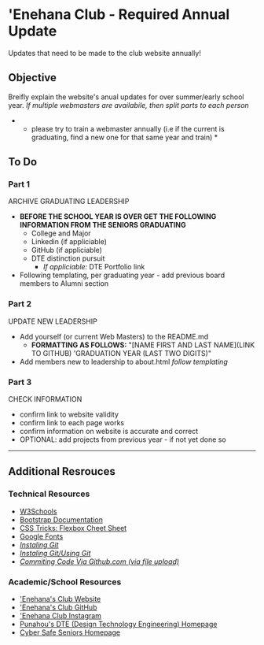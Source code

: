 # 'Enehana Club - Required Annual Update
Updates that need to be made to the club website annually!

## Objective
Breifly explain the website's anual updates for over summer/early school year.
*If multiple webmasters are availabile, then split parts to each person*
* * please try to train a webmaster annually (i.e if the current is graduating, find a new one for that same year and train) *

## To Do
### Part 1
ARCHIVE GRADUATING LEADERSHIP
* **BEFORE THE SCHOOL YEAR IS OVER GET THE FOLLOWING INFORMATION FROM THE SENIORS GRADUATING**
    * College and Major
    * Linkedin (if appliciable)
    * GitHub (if appliciable)
    * DTE distinction pursuit
        * *If appliciable:* DTE Portfolio link
* Following templating, per graduating year - add previous board members to Alumni section

### Part 2
UPDATE NEW LEADERSHIP
* Add yourself (or current Web Masters) to the README.md
    * **FORMATTING AS FOLLOWS:** "[NAME FIRST AND LAST NAME](LINK TO GITHUB) 'GRADUATION YEAR (LAST TWO DIGITS)"
* Add members new to leadership to about.html *follow templating*

### Part 3
CHECK INFORMATION
* confirm link to website validity
* confirm link to each page works
* confirm information on website is accurate and correct
* OPTIONAL: add projects from previous year - if not yet done so
---
## Additional Resrouces
<!-- TECHNICAL RESOURCES -->
### Technical Resources
- [W3Schools](https://www.w3schools.com/)
- [Bootstrap Documentation](https://getbootstrap.com/)
- [CSS Tricks: Flexbox Cheet Sheet](https://css-tricks.com/snippets/css/a-guide-to-flexbox/)
- [Google Fonts](https://fonts.google.com/)
    <!-- CURRENT FONTS BEING USED: BARLOW CONDENSED (WGHT 500), BARLOW (WGHT 800), MONTSERRAT -->
- *[Instaling Git](https://github.com/git-guides/install-git)*
- *[Instaling Git/Using Git](https://docs.gitlab.com/ee/gitlab-basics/start-using-git.html)*
- *[Commiting Code Via Github.com (via file upload)](https://docs.github.com/en/repositories/working-with-files/managing-files/adding-a-file-to-a-repository)*
<!-- ACADEMIC/SCHOOL RESOURCES -->
### Academic/School Resources
- ['Enehana's Club Website](https://enehanapunahou.github.io/)
- ['Enehana's Club GitHub](https://github.com/enehanapunahou)
- ['Enehana Club Instagram](https://www.instagram.com/enehana.punahou/)
- [Punahou's DTE (Design Technology Engineering) Homepage](https://www.punahou.edu/design-technology-and-engineering)
- [Cyber Safe Seniors Homepage](https://www.gocybersafe.org/)
